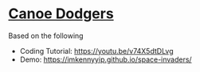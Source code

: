 # [Canoe Dodgers](https://youtu.be/v74X5dtDLvg)
Based on the following
- Coding Tutorial: https://youtu.be/v74X5dtDLvg
- Demo: https://imkennyyip.github.io/space-invaders/
